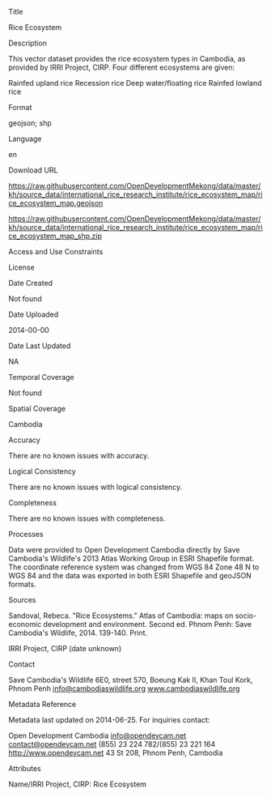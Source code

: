 Title

Rice Ecosystem

Description

This vector dataset provides the rice ecosystem types in Cambodia, as provided by IRRI Project, CIRP. Four different ecosystems are given:

Rainfed upland rice
Recession rice
Deep water/floating rice
Rainfed lowland rice

Format

geojson; shp

Language

en

Download URL

https://raw.githubusercontent.com/OpenDevelopmentMekong/data/master/kh/source_data/international_rice_research_institute/rice_ecosystem_map/rice_ecosystem_map.geojson

https://raw.githubusercontent.com/OpenDevelopmentMekong/data/master/kh/source_data/international_rice_research_institute/rice_ecosystem_map/rice_ecosystem_map_shp.zip

Access and Use Constraints



License



Date Created

Not found

Date Uploaded

2014-00-00

Date Last Updated

NA

Temporal Coverage

Not found

Spatial Coverage

Cambodia

Accuracy

There are no known issues with accuracy.

Logical Consistency

There are no known issues with logical consistency.

Completeness

There are no known issues with completeness.

Processes

Data were provided to Open Development Cambodia directly by Save Cambodia's Wildlife's 2013 Atlas Working Group in ESRI Shapefile format. The coordinate reference system was changed from WGS 84 Zone 48 N to WGS 84 and the data was exported in both ESRI Shapefile and geoJSON formats.

Sources

Sandoval, Rebeca. "Rice Ecosystems." Atlas of Cambodia: maps on socio-economic development and environment. Second ed. Phnom Penh: Save Cambodia's Wildlife, 2014. 139-140. Print.

IRRI Project, CIRP (date unknown)

Contact

Save Cambodia's Wildlife
6E0, street 570, Boeung Kak II,
Khan Toul Kork, Phnom Penh
info@cambodiaswildlife.org
www.cambodiaswildlife.org

Metadata Reference

Metadata last updated on 2014-06-25. For inquiries contact:

Open Development Cambodia
info@opendevcam.net
contact@opendevcam.net
(855) 23 224 782/(855) 23 221 164
http://www.opendevcam.net
43 St 208, Phnom Penh, Cambodia


Attributes

Name/IRRI Project, CIRP: Rice Ecosystem


